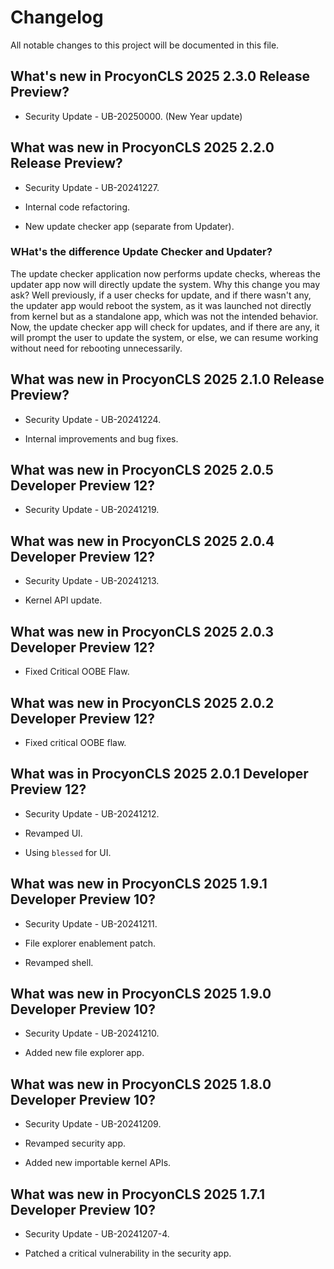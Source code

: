 # Changelog

All notable changes to this project will be documented in this file.

## What's new in ProcyonCLS 2025 2.3.0 Release Preview?

* Security Update - UB-20250000. (New Year update)

## What was new in ProcyonCLS 2025 2.2.0 Release Preview?

* Security Update - UB-20241227.

* Internal code refactoring.

* New update checker app (separate from Updater).

### WHat's the difference Update Checker and Updater?

The update checker application now performs update checks, whereas the updater app now will directly update the system. Why this change you may ask? Well previously, if a user checks for update, and if there wasn't any, the updater app would reboot the system, as it was launched not directly from kernel but as a standalone app, which was not the intended behavior. Now, the update checker app will check for updates, and if there are any, it will prompt the user to update the system, or else, we can resume working without need for rebooting unnecessarily.

## What was new in ProcyonCLS 2025 2.1.0 Release Preview?

* Security Update - UB-20241224.

* Internal improvements and bug fixes.

## What was new in ProcyonCLS 2025 2.0.5 Developer Preview 12?

* Security Update - UB-20241219.

## What was new in ProcyonCLS 2025 2.0.4 Developer Preview 12?

* Security Update - UB-20241213.

* Kernel API update.

## What was new in ProcyonCLS 2025 2.0.3 Developer Preview 12?

* Fixed Critical OOBE Flaw.

## What was new in ProcyonCLS 2025 2.0.2 Developer Preview 12?

* Fixed critical OOBE flaw.

## What was in ProcyonCLS 2025 2.0.1 Developer Preview 12?

* Security Update - UB-20241212.

* Revamped UI.

* Using `blessed` for UI.

## What was new in ProcyonCLS 2025 1.9.1 Developer Preview 10?

* Security Update - UB-20241211.

* File explorer enablement patch.

* Revamped shell.

## What was new in ProcyonCLS 2025 1.9.0 Developer Preview 10?

* Security Update - UB-20241210.

* Added new file explorer app.

## What was new in ProcyonCLS 2025 1.8.0 Developer Preview 10?

* Security Update - UB-20241209.

* Revamped security app.

* Added new importable kernel APIs.

## What was new in ProcyonCLS 2025 1.7.1 Developer Preview 10?

* Security Update - UB-20241207-4.

* Patched a critical vulnerability in the security app.